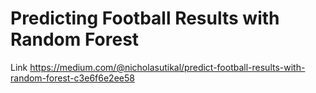 # Predicting Football Results with Random Forest

Link <https://medium.com/@nicholasutikal/predict-football-results-with-random-forest-c3e6f6e2ee58>
